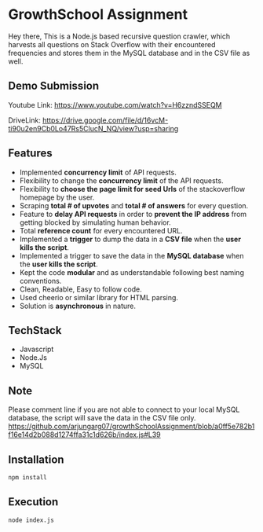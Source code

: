 # GrowthSchool Assignment

Hey there, This is a Node.js based recursive question crawler, which harvests all questions on Stack Overflow with their encountered frequencies and stores them in the MySQL database and in the CSV file as well.

## Demo Submission
Youtube Link: https://www.youtube.com/watch?v=H6zzndSSEQM 

DriveLink: https://drive.google.com/file/d/16vcM-ti90u2en9Cb0Lo47Rs5ClucN_NQ/view?usp=sharing

## Features
- Implemented **concurrency limit** of API requests.
- Flexibility to change the **concurrency limit** of the API requests.
- Flexibility to **choose the page limit for seed Urls** of the stackoverflow homepage by the user.
- Scraping **total # of upvotes** and **total # of answers** for every question.
- Feature to **delay API requests** in order to **prevent the IP address** from getting blocked by simulating human behavior.
- Total **reference count** for every encountered URL.
- Implemented a **trigger** to dump the data in a **CSV file** when the **user kills the script**.
- Implemented a trigger to save the data in the **MySQL database** when the **user kills the script**.
- Kept the code **modular** and as understandable following best naming conventions.
- Clean, Readable, Easy to follow code.
- Used cheerio or similar library for HTML parsing.
- Solution is **asynchronous** in nature.

## TechStack
- Javascript
- Node.Js
- MySQL

## Note
Please comment line if you are not able to connect to your local MySQL database, the script will save the data in the CSV file only.
https://github.com/arjungarg07/growthSchoolAssignment/blob/a0ff5e782b1f16e14d2b088d1274ffa31c1d626b/index.js#L39
## Installation

```bash
npm install
```

## Execution

```bash
node index.js
```
